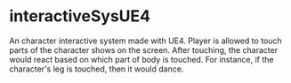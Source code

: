 # interactiveSysUE4

An character interactive system made with UE4. Player is allowed to touch parts of the character shows on the screen. After touching, the character would react based on which part of body is touched. For instance, if the character's leg is touched, then it would dance.
